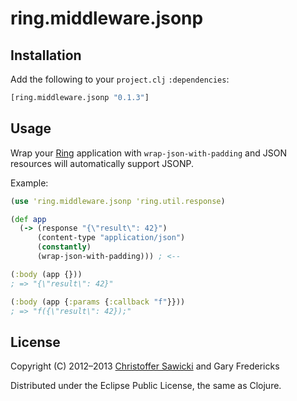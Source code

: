 # ring.middleware.jsonp

## Installation

Add the following to your `project.clj` `:dependencies`:

```clojure
[ring.middleware.jsonp "0.1.3"]
```

## Usage

Wrap your [Ring][] application with `wrap-json-with-padding` and
JSON resources will automatically support JSONP.

Example:

```clojure
(use 'ring.middleware.jsonp 'ring.util.response)

(def app
  (-> (response "{\"result\": 42}")
      (content-type "application/json")
      (constantly)
      (wrap-json-with-padding))) ; <--

(:body (app {}))
; => "{\"result\": 42}"

(:body (app {:params {:callback "f"}}))
; => "f({\"result\": 42});"
```

## License

Copyright (C) 2012–2013
[Christoffer Sawicki](mailto:christoffer.sawicki@gmail.com) and
Gary Fredericks

Distributed under the Eclipse Public License, the same as Clojure.

[Ring]: https://github.com/ring-clojure/ring
